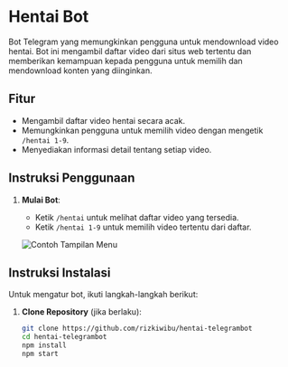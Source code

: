 # Hentai Bot

Bot Telegram yang memungkinkan pengguna untuk mendownload video hentai. Bot ini mengambil daftar video dari situs web tertentu dan memberikan kemampuan kepada pengguna untuk memilih dan mendownload konten yang diinginkan.

## Fitur

- Mengambil daftar video hentai secara acak.
- Memungkinkan pengguna untuk memilih video dengan mengetik `/hentai 1-9`.
- Menyediakan informasi detail tentang setiap video.

## Instruksi Penggunaan

1. **Mulai Bot**: 
   - Ketik `/hentai` untuk melihat daftar video yang tersedia.
   - Ketik `/hentai 1-9` untuk memilih video tertentu dari daftar.

   ![Contoh Tampilan Menu](https://files.catbox.moe/jsanv1.jpg)

## Instruksi Instalasi

Untuk mengatur bot, ikuti langkah-langkah berikut:

1. **Clone Repository** (jika berlaku):
   ```bash
   git clone https://github.com/rizkiwibu/hentai-telegrambot
   cd hentai-telegrambot
   npm install
   npm start
